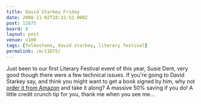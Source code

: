 ```yaml
---
title: David Starkey Friday
date: 2008-11-02T18:32:52.000Z
post: 11675
board: 8
layout: post
venue: v100
tags: [folkestone, david starkey, literary festival]
permalink: /m/11675/
---
```

Just been to our first Literary Festival event of this year, Susie Dent, very good though there were a few technical issues. If you're going to David Starkey say, and think you might want to get a book signed by him, why not <a href="http://www.amazon.co.uk/Henry-Virtuous-Prince-David-Starkey/dp/0007247710/ref=sr_1_1?ie=UTF8&s=books&qid=1225650539&sr=8-">order it from Amazon</a> and take it along? A massive 50% saving if you do! A little credit crunch tip for you, thank me when you see me...
